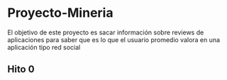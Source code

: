 # Proyecto-Mineria

El objetivo de este proyecto es sacar información sobre reviews de aplicaciones para saber que es lo que el usuario promedio valora en una aplicación tipo red social

## Hito 0




